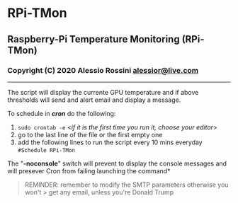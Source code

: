 

# RPi-TMon
## Raspberry-Pi Temperature Monitoring (RPi-TMon)

### Copyright (C) 2020 Alessio Rossini <alessior@live.com> 
--- 
The script will display the currente GPU temperature and if above thresholds will send and alert email and display a message. 

To schedule in ***cron*** do the following:

 1. `sudo crontab -e`  <*if it is the first time you run it, choose your editor*>
 2. go to the last line of the file or the first empty one
 3. add the following lines to run the script every 10 mins everyday
		`#Schedule RPi-TMon`


The "**-noconsole**" switch will prevent to display the console messages and will presever Cron from failing launching the command*

> REMINDER: remember to modify the SMTP parameters otherwise you won't > get any email, unless you're Donald Trump



<!--stackedit_data:
eyJoaXN0b3J5IjpbMTA5MDU4NTE2OV19
-->